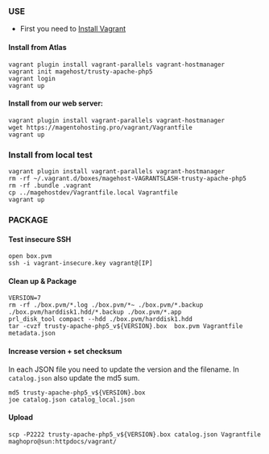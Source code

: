 ### USE

* First you need to [Install Vagrant](http://www.vagrantup.com/download)

#### Install from Atlas
```
vagrant plugin install vagrant-parallels vagrant-hostmanager
vagrant init magehost/trusty-apache-php5
vagrant login
vagrant up
```

#### Install from our web server:
```
vagrant plugin install vagrant-parallels vagrant-hostmanager
wget https://magentohosting.pro/vagrant/Vagrantfile
vagrant up
```

### Install from local test
```
vagrant plugin install vagrant-parallels vagrant-hostmanager
rm -rf ~/.vagrant.d/boxes/magehost-VAGRANTSLASH-trusty-apache-php5
rm -rf .bundle .vagrant
cp ../magehostdev/Vagrantfile.local Vagrantfile
vagrant up
```

### PACKAGE

#### Test insecure SSH
```
open box.pvm
ssh -i vagrant-insecure.key vagrant@[IP]
```

#### Clean up & Package
```
VERSION=7
rm -rf ./box.pvm/*.log ./box.pvm/*~ ./box.pvm/*.backup ./box.pvm/harddisk1.hdd/*.backup ./box.pvm/*.app
prl_disk_tool compact --hdd ./box.pvm/harddisk1.hdd
tar -cvzf trusty-apache-php5_v${VERSION}.box  box.pvm Vagrantfile metadata.json
```

#### Increase version + set checksum
In each JSON file you need to update the version and the filename. In `catalog.json` also update the md5 sum.
```
md5 trusty-apache-php5_v${VERSION}.box
joe catalog.json catalog_local.json
```

#### Upload
```
scp -P2222 trusty-apache-php5_v${VERSION}.box catalog.json Vagrantfile maghopro@sun:httpdocs/vagrant/
```
